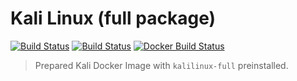 # Kali Linux (full package)

[![Build Status](https://travis-ci.org/toolisticon/kalilinux.svg?branch=master)](https://travis-ci.org/toolisticon/kalilinux)
[![Build Status](https://jenkins.holisticon.de/buildStatus/icon?job=toolisticon/kalilinux/master)](https://jenkins.holisticon.de/blue/organizations/jenkins/toolisticon%2Fkalilinux/branches/)
[![Docker Build Status](https://img.shields.io/docker/build/toolisticon/kalilinux.svg)](https://hub.docker.com/r/toolisticon/kalilinux/)

> Prepared Kali Docker Image with `kalilinux-full` preinstalled.
